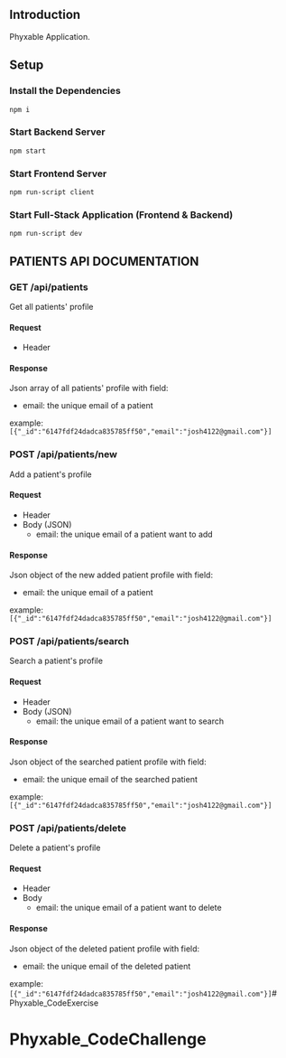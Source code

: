## Introduction
Phyxable Application.

## Setup
### Install the Dependencies
    npm i
### Start Backend Server
    npm start
### Start Frontend Server
    npm run-script client
### Start Full-Stack Application (Frontend & Backend)
    npm run-script dev



## PATIENTS API DOCUMENTATION

###  GET /api/patients

Get all patients' profile

#### Request
- Header

#### Response
Json array of all patients' profile with field:
- email: the unique email of a patient

example:
`[{"_id":"6147fdf24dadca835785ff50","email":"josh4122@gmail.com"}]`


### POST /api/patients/new

Add a patient's profile

#### Request
- Header
- Body (JSON)
    - email: the unique email of a patient want to add

#### Response
Json object of the new added patient profile with field:
- email: the unique email of a patient

example:
`[{"_id":"6147fdf24dadca835785ff50","email":"josh4122@gmail.com"}]`

### POST /api/patients/search
Search a patient's profile

#### Request
- Header
- Body (JSON)
    - email: the unique email of a patient want to search

#### Response
Json object of the searched patient profile with field:
- email: the unique email of the searched patient

example:
`[{"_id":"6147fdf24dadca835785ff50","email":"josh4122@gmail.com"}]`

### POST /api/patients/delete
Delete a patient's profile

#### Request
- Header
- Body
    - email: the unique email of a patient want to delete

#### Response
Json object of the deleted patient profile with field:
- email: the unique email of the deleted patient

example:
`[{"_id":"6147fdf24dadca835785ff50","email":"josh4122@gmail.com"}]`# Phyxable_CodeExercise
# Phyxable_CodeChallenge
